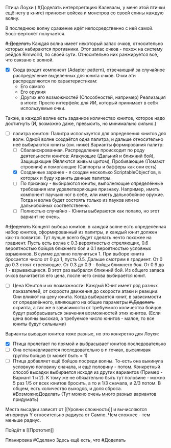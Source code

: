 Птица Лоухи ( #Доделать интерпретацию Калевалы, у меня этой птички ещё нету в книге) приносит войска и монстров со своей спины каждую волну.

В последнюю волну сражение идёт непосредственно с ней самой.
Босс-вертолёт получается.

~~#.Доделать~~ Каждая волна имеет некоторый запас очков, относительно которых набираются противники.
Этот запас очков - похож на систему рейдов Rimworld, по своей сути.
Относительно них ранжируется всё, что связано с волной.
- [x] Сюда входит компонент (Adapter pattern), отвечающий за случайное распределение выделенных для юнита очков. Очки эти распределяются по характеристикам:
	- Его самого
	- Его оружия
	- Других его возможностей (Способностей, например)
	Реализация в итоге: Просто интерфейс для ИИ, который принимает в себя используемые очки.

Также, в каждой волне есть заданное количество юнитов, которое надо достигнуть (И, возможно даже, превысить, но минимально сильно.)

- [ ]  палитра юнитов:
      Палитра используется для определения юнитов для волн. Одной волне создаётся одна палитра, и дальше относительно неё выбираются юниты (см. ниже)
	Варианты формирования палитр:
	- [ ] Сбалансированная. Распределение происходит по роду деятельности юнитов: Атакующие (Дальний и ближний бой), Защищающие (Являются живым щитом), Пробивающие (Ломают строения) и помогающие (Саппорты и бафферы как они есть)
	- [x] Созданные заранее - я создам несколько ScriptableObject'ов, в которых и буду хранить данные палитры.
	- [ ] По признаку - выбираются юниты, выполняющие определённые требования или удовлетворяющие признаку. Например, иметь компонент паучьих ног в себе, или иметь дальнобойное оружие. Тогда и волна будет состоять только из пауков или из дальнобойных соответственно.
	- [ ] Полностью случайно - Юниты выбираются как попало, но этот вариант не очень.

~~#.Доделать~~ Концепт выбора юнитов:
	в каждой волне есть определённая набор юнитов, сформированный из палитры, и каждый юнит должен как-то появится. Тут лучше всего будет сделать нечто похожее на градиент.
	Пусть есть волна с 0.3 вероятностью стреляющих, 0.6 вероятностью бойцов ближнего боя и 0.1 вероятностью условных взрывников.
	В сумме должно получиться 1.
	При выборе юнита бросается число от 0 до 1, пусть 0.5. Дальше смотрим в градиент.
	От 0 до 0.3 стоят стреляющие. От 0.3 до 0.9 - бойцы ближнего боя. От 0.9 до 1 - взрывающиеся. В этот раз выбрался ближний бой.
	Из общего запаса очков вычитается его цена, после чего снова выбирается юнит.

- [ ] Цена Юнитов и их возможности:
	Каждый Юнит имеет ряд разных показателей, от скорости движения до скорости атаки и реакции. Они влияют на цену юнита.
	Когда выбирается юнит, в зависимости от определённого, влияющего на общие параметры ~~#.Доделать~~ скрипта, а так же в зависимости от требуемого количества бойцов будут разбрасываться значения возможностей этих юнитов. (Если цена волны высокая, а требуемое число юнитов - малое, то все юниты будут сильными)

Варианты высадки юнитов тоже разные, но это конкретно для Лоухи:

- [x] Птица пролетает по прямой и выбрасывает юнитов последовательно
- [ ] Она останавливается последовательно в n точках, высаживая группы бойцов (n может быть = 1)
- [ ] Птица добавляет ещё бойцов посреди волны. То-есть она выкинула условную половину сначала, и ещё половину - потом. Конкретный способ высадки выбирается исходя из других вариантов (Пример - Вариант 1 и 2). К тому же не обязательно быть тут половине - можно 5 раз 1/5 от всех юнитов бросить, а то и  1/3 сначала, и 2/3 потом. В общем, есть количество выходов, и доля сброса.
#ВозможноДоделать {Тут можно очень много разных вариантов придумать}

Места высадки зависят от [[Уровни сложности]] и вычисляются игнорируя Y относительно радиуса от Сампо. Чем сложнее - тем меньше радиус.

Пойдёт в [[Прототип]]

Планировка #Сделано 
Здесь ещё есть, что #Доделать 